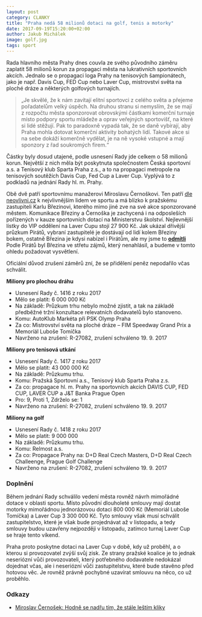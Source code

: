 ```yaml
---
layout: post
category: CLANKY
title: "Praha nedá 58 milionů dotaci na golf, tenis a motorky"
date: 2017-09-19T15:20:00+02:00
author: Jakub Michálek
image: golf.jpg
tags: sport
---
```


Rada hlavního města Prahy dnes couvla ze svého původního záměru zaplatit 58 milionů korun za propagaci města na lukrativních sportovních akcích. Jednalo se o propagaci loga Prahy na tenisových šampionátech, jako je např. Davis Cup, FED Cup nebo Laver Cup, mistrovství světa na ploché dráze a některých golfových turnajích. 

> „Je skvělé, že k nám zavítají elitní sportovci z celého světa a přejeme pořadatelům velký úspěch. Na druhou stranu si nemyslím, že se mají z rozpočtu města sponzorovat obrovskými částkami komerční turnaje místo podpory sportu mládeže a oprav veřejných sportovišť, na které si lidé stěžují. Pak to paradoxně vypadá tak, že se daně vybírají, aby Praha mohla dotovat komerční aktivity bohatých lidí. Takové akce si na sebe dokáží komerčně vydělat, je na ně vysoké vstupné a mají sponzory z řad soukromých firem.“

Částky byly dosud utajené, podle usnesení Rady jde celkem o 58 milionů korun. Největší z nich měla být poskytnuta společnostem Česká sportovní a.s. a Tenisový klub Sparta Praha z.s., a to na propagaci metropole na tenisových soutěžích Davis Cup, Fed Cup a Laver Cup. Vyplývá to z podkladů na jednání Rady hl. m. Prahy.

Obě dvě patří sportovnímu manažerovi Miroslavu Černoškovi. Ten patří [dle neovlivni.cz](http://neovlivni.cz/top-10-vlivnych-ve-sportu-cislo-4-miroslav-cernosek/) k nejvlivnějším lidem ve sportu a má blízko k pražskému zastupiteli Karlu Březinovi, kterého mimo jiné zve na své akce sponzorované městem. Komunikace Březiny a Černoška je zachycená i na odposleších pořízených v kauze sportovních dotací na Ministerstvu školství. Nejlevnější lístky do VIP oddělení na Laver Cupu stojí 27 900 Kč. Jak ukázal dřívější průzkum Pirátů, vybraní zastupitelé je dostávají od lidí kolem Březiny bokem, ostatně Březina je kdysi nabízel i Pirátům, ale my jsme to **[odmítli](https://praha.pirati.cz/luxusni-vstupenky.html)** Podle Pirátů byl Březina ve střetu zájmů, který nenahlásil, a budeme v tomto ohledu požadovat vysvětlení. 

Oficiální důvod zrušení záměrů zní, že se přidělení peněz nepodařilo včas schválit.

**Miliony pro plochou dráhu**
* Usnesení Rady č. 1416 z roku 2017
* Mělo se platit: 6 000 000 Kč
* Na základě: Průzkum trhu nebylo možné zjistit, a tak na základě předběžné tržní konzultace relevatních dodavatelů bylo stanoveno.
* Komu: AutoKlub Markéta při PSK Olymp Praha
* Za co: Mistrovství světa na ploché dráze – FIM Speedway Grand Prix a Memoríál Luboše Tomíčka
* Navrženo na zrušení: R-27082, zrušení schváleno 19. 9. 2017

**Miliony pro tenisová utkání**
* Usnesení Rady č. 1417 z roku 2017
* Mělo se platit: 43 000 000 Kč
* Na základě: Průzkumu trhu.
* Komu: Pražská Sportovní a.s., Tenisový klub Sparta Praha z.s.
* Za co: propagace hl. m. Prahy na sportovních akcích DAVIS CUP, FED CUP, LAVER CUP a J&T Banka Prague Open
* Pro: 9, Proti 1, Zdrželo se: 1
* Navrženo na zrušení: R-27082, zrušení schváleno 19. 9. 2017

**Miliony na golf**
* Usnesení Rady č. 1418 z roku 2017
* Mělo se platit: 9 000 000
* Na základě: Průzkumu trhu.
* Komu: Relmost a.s.
* Za co: Propagace Prahy na: D+D Real Czech Masters, D+D Real Czech Challeenge, Prague Golf Challenge
* Navrženo na zrušení: R-27082, zrušení schváleno 19. 9. 2017

### Doplnění

Během jednání Rady schválilo vedení města rovněž návrh mimořádné dotace v oblasti sportu. Místo původní dlouholeté smlouvy mají dostat motorky mimořádnou jednorázovou dotaci 800 000 Kč (Memoriál Luboše Tomíčka) a Laver Cup 3 300 000 Kč. Tyto smlouvy však musí schválit zastupitelstvo, které je však bude projednávat až v listopadu, a tedy smlouvy budou uzavřeny nejpozději v listopadu, zatímco turnaj Laver Cup se hraje tento víkend. 

Praha proto poskytne dotaci na Laver Cup v době, kdy už proběhl, a o kterou si provozovatel zvýší svůj zisk. Ze strany pražské koalice je to jednak neseriózní vůči provozovateli, který potřebného dodavatele nedokázal dojednat včas, ale i neseriózní vůči zastupitelstvu, které bude stavěno před hotovou věc. Je rovněž právně pochybné uzavírat smlouvu na něco, co už proběhlo. 

### Odkazy

* [Miroslav Černošek: Hodně se nadřu tím, že stále leštím kliky](https://ekonom.ihned.cz/c1-65758500-miroslav-cernosek-hodne-se-nadru-tim-ze-stale-lestim-kliky)
